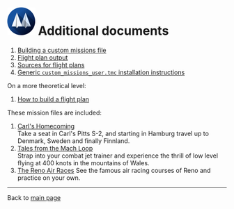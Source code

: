 # ![](favicon-64x64.png) Additional documents

1. [Building a custom missions file](./custom-missions.md)
1. [Flight plan output](./flightplan.md)
1. [Sources for flight plans](./importing-flightplans.md)
1. [Generic `custom_missions_user.tmc` installation instructions](./generic-installation.md)

On a more theoretical level:

1. [How to build a flight plan](./build-flightplan.md)

These mission files are included:

1. [Carl's Homecoming](./carls_homecoming/README.md)  
   Take a seat in Carl's Pitts S-2, and starting in Hamburg travel up to Denmark, Sweden and finally Finnland.
1. [Tales from the Mach Loop](./mach_loop/README.md)  
   Strap into your combat jet trainer and experience the thrill of low level flying at 400 knots in the mountains of Wales.
1. [The Reno Air Races](./reno_air_races/README.md)
   See the famous air racing courses of Reno and practice on your own.

---

Back to [main page](../README.md)
